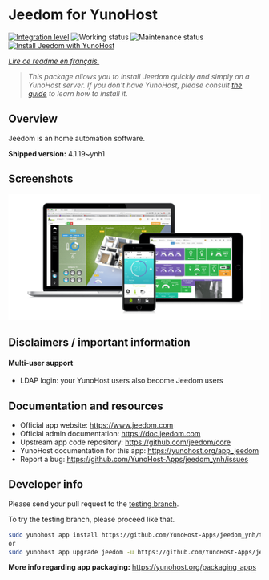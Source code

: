 <!--
N.B.: This README was automatically generated by https://github.com/YunoHost/apps/tree/master/tools/README-generator
It shall NOT be edited by hand.
-->

# Jeedom for YunoHost

[![Integration level](https://dash.yunohost.org/integration/jeedom.svg)](https://dash.yunohost.org/appci/app/jeedom) ![Working status](https://ci-apps.yunohost.org/ci/badges/jeedom.status.svg) ![Maintenance status](https://ci-apps.yunohost.org/ci/badges/jeedom.maintain.svg)  
[![Install Jeedom with YunoHost](https://install-app.yunohost.org/install-with-yunohost.svg)](https://install-app.yunohost.org/?app=jeedom)

*[Lire ce readme en français.](./README_fr.md)*

> *This package allows you to install Jeedom quickly and simply on a YunoHost server.
If you don't have YunoHost, please consult [the guide](https://yunohost.org/#/install) to learn how to install it.*

## Overview

Jeedom is an home automation software.


**Shipped version:** 4.1.19~ynh1

## Screenshots

![Screenshot of Jeedom](./doc/screenshots/01-Appli-jeedom.png)

## Disclaimers / important information

#### Multi-user support

- LDAP login: your YunoHost users also become Jeedom users

## Documentation and resources

* Official app website: <https://www.jeedom.com>
* Official admin documentation: <https://doc.jeedom.com>
* Upstream app code repository: <https://github.com/jeedom/core>
* YunoHost documentation for this app: <https://yunohost.org/app_jeedom>
* Report a bug: <https://github.com/YunoHost-Apps/jeedom_ynh/issues>

## Developer info

Please send your pull request to the [testing branch](https://github.com/YunoHost-Apps/jeedom_ynh/tree/testing).

To try the testing branch, please proceed like that.

``` bash
sudo yunohost app install https://github.com/YunoHost-Apps/jeedom_ynh/tree/testing --debug
or
sudo yunohost app upgrade jeedom -u https://github.com/YunoHost-Apps/jeedom_ynh/tree/testing --debug
```

**More info regarding app packaging:** <https://yunohost.org/packaging_apps>
